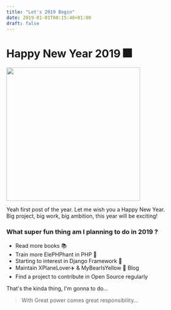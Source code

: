 ```yaml
---
title: "Let's 2019 Begin"
date: 2019-01-01T00:15:48+01:00
draft: false
---
```



<h1 class="title"> Happy New Year 2019 🎆 </h1>

<img src="/img/2019_svg.svg" height="350px" />

Yeah first post of the year. Let me wish you a Happy New Year.<br/>
Big project, big work, big ambition, this year will be exciting!

<h3 class="title"> What super fun thing am I planning to do in 2019 ?</h3>

<ul class="title">
    <li> Read more books 📚</li>
    <li> Train more ElePHPhant in PHP 🐘</li>
    <li> Starting to interest in Django Framework  🦎 </li>
    <li> Maintain XPlaneLover✈️  & MyBearIsYellow 🐻 Blog </li>
    <li> Find a project to contribute in Open Source regularly</li>   
</ul>   

That's the kinda thing, I'm gonna to do... 

> With Great power comes great responsibility...
